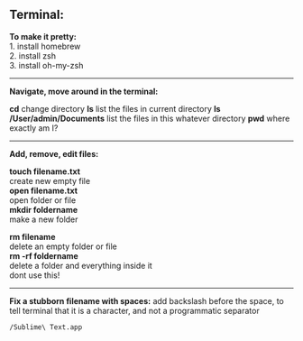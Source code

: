 Terminal:
---
**To make it pretty:**  
	1.	install homebrew  
	2.	install zsh  
	3.	install oh-my-zsh  
  
---
  
**Navigate, move around in the terminal:**  

**cd**
	change directory
**ls**
	list the files in current directory
**ls /User/admin/Documents**
	list the files in this whatever directory
**pwd**
	where exactly am I?  
  
---
  
**Add, remove, edit files:**  
  
**touch filename.txt**  
	create new empty file  
**open filename.txt**  
	open folder or file  
**mkdir foldername**  
	make a new folder  
  
**rm filename**  
	delete an empty folder or file        
**rm -rf foldername**  
	delete a folder and everything inside it  
	dont use this!  
  
---
  
**Fix a stubborn filename with spaces:**
add backslash before the space, to tell terminal that it is a character, and not a programmatic separator

    /Sublime\ Text.app

